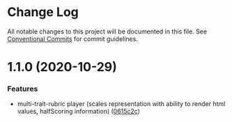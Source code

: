 # Change Log

All notable changes to this project will be documented in this file.
See [Conventional Commits](https://conventionalcommits.org) for commit guidelines.

# 1.1.0 (2020-10-29)


### Features

* multi-trait-rubric player (scales representation with ability to render html values, halfScoring information) ([0615c2c](https://github.com/pie-framework/pie-ui/commit/0615c2c))
